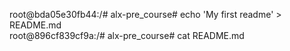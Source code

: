 root@bda05e30fb44:/# alx-pre_course# echo 'My first readme' > README.md                                                                 
root@896cf839cf9a:/# alx-pre_course# cat README.md  
